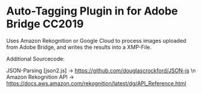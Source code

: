 # Auto-Tagging Plugin in for Adobe Bridge CC2019

Uses Amazon Rekognition or Google Cloud to process images uploaded from Adobe Bridge, and writes the results into a XMP-File.

Additional Sourcecode:

JSON-Parsing [json2.js] -> https://github.com/douglascrockford/JSON-js \n
Amazon Rekognition API -> https://docs.aws.amazon.com/rekognition/latest/dg/API_Reference.html
